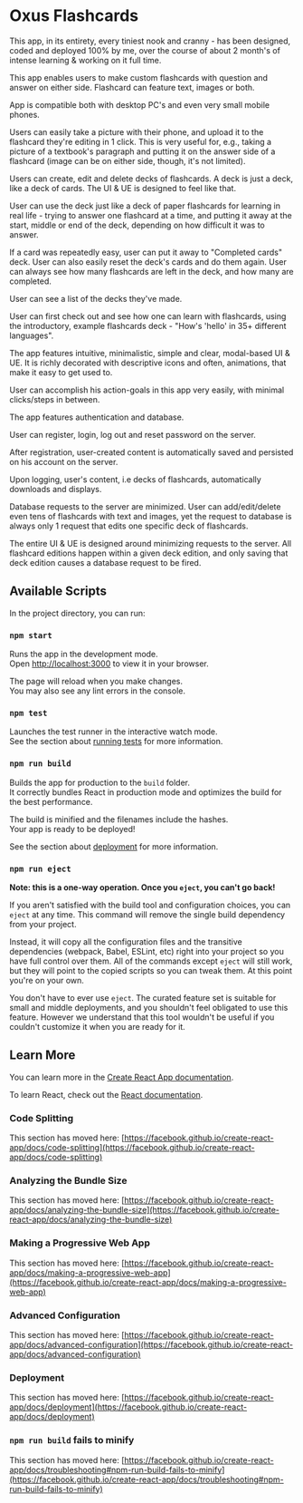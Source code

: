 # Oxus Flashcards

This app, in its entirety, every tiniest nook and cranny - has been designed, coded and deployed 100% by me, over the course of about 2 month's of intense learning & working on it full time.

This app enables users to make custom flashcards with question and answer on either side. Flashcard can feature text, images or both.

App is compatible both with desktop PC's and even very small mobile phones.

Users can easily take a picture with their phone, and upload it to the flashcard they're editing in 1 click. This is very useful for, e.g., taking a picture of a textbook's paragraph and putting it on the answer side of a flashcard (image can be on either side, though, it's not limited).

Users can create, edit and delete decks of flashcards. A deck is just a deck, like a deck of cards. The UI & UE is designed to feel like that.

User can use the deck just like a deck of paper flashcards for learning in real life - trying to answer one flashcard at a time, and putting it away at the start, middle or end of the deck, depending on how difficult it was to answer.

If a card was repeatedly easy, user can put it away to "Completed cards" deck. User can also easily reset the deck's cards and do them again. User can always see how many flashcards are left in the deck, and how many are completed.

User can see a list of the decks they've made.

User can first check out and see how one can learn with flashcards, using the introductory, example flashcards deck - "How's 'hello' in 35+ different languages".

The app features intuitive, minimalistic, simple and clear, modal-based UI & UE. It is richly decorated with descriptive icons and often, animations, that make it easy to get used to.

User can accomplish his action-goals in this app very easily, with minimal clicks/steps in between.

The app features authentication and database.

User can register, login, log out and reset password on the server.

After registration, user-created content is automatically saved and persisted on his account on the server.

Upon logging, user's content, i.e decks of flashcards, automatically downloads and displays.

Database requests to the server are minimized. User can add/edit/delete even tens of flashcards with text and images, yet the request to database is always only 1 request that edits one specific deck of flashcards.

The entire UI & UE is designed around minimizing requests to the server. All flashcard editions happen within a given deck edition, and only saving that deck edition causes a database request to be fired.

## Available Scripts

In the project directory, you can run:

### `npm start`

Runs the app in the development mode.\
Open [http://localhost:3000](http://localhost:3000) to view it in your browser.

The page will reload when you make changes.\
You may also see any lint errors in the console.

### `npm test`

Launches the test runner in the interactive watch mode.\
See the section about [running tests](https://facebook.github.io/create-react-app/docs/running-tests) for more information.

### `npm run build`

Builds the app for production to the `build` folder.\
It correctly bundles React in production mode and optimizes the build for the best performance.

The build is minified and the filenames include the hashes.\
Your app is ready to be deployed!

See the section about [deployment](https://facebook.github.io/create-react-app/docs/deployment) for more information.

### `npm run eject`

**Note: this is a one-way operation. Once you `eject`, you can't go back!**

If you aren't satisfied with the build tool and configuration choices, you can `eject` at any time. This command will remove the single build dependency from your project.

Instead, it will copy all the configuration files and the transitive dependencies (webpack, Babel, ESLint, etc) right into your project so you have full control over them. All of the commands except `eject` will still work, but they will point to the copied scripts so you can tweak them. At this point you're on your own.

You don't have to ever use `eject`. The curated feature set is suitable for small and middle deployments, and you shouldn't feel obligated to use this feature. However we understand that this tool wouldn't be useful if you couldn't customize it when you are ready for it.

## Learn More

You can learn more in the [Create React App documentation](https://facebook.github.io/create-react-app/docs/getting-started).

To learn React, check out the [React documentation](https://reactjs.org/).

### Code Splitting

This section has moved here: [https://facebook.github.io/create-react-app/docs/code-splitting](https://facebook.github.io/create-react-app/docs/code-splitting)

### Analyzing the Bundle Size

This section has moved here: [https://facebook.github.io/create-react-app/docs/analyzing-the-bundle-size](https://facebook.github.io/create-react-app/docs/analyzing-the-bundle-size)

### Making a Progressive Web App

This section has moved here: [https://facebook.github.io/create-react-app/docs/making-a-progressive-web-app](https://facebook.github.io/create-react-app/docs/making-a-progressive-web-app)

### Advanced Configuration

This section has moved here: [https://facebook.github.io/create-react-app/docs/advanced-configuration](https://facebook.github.io/create-react-app/docs/advanced-configuration)

### Deployment

This section has moved here: [https://facebook.github.io/create-react-app/docs/deployment](https://facebook.github.io/create-react-app/docs/deployment)

### `npm run build` fails to minify

This section has moved here: [https://facebook.github.io/create-react-app/docs/troubleshooting#npm-run-build-fails-to-minify](https://facebook.github.io/create-react-app/docs/troubleshooting#npm-run-build-fails-to-minify)
